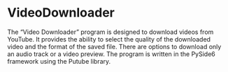 # VideoDownloader
The “Video Downloader” program is designed to download videos from YouTube. It provides the ability to select the quality of the downloaded video and the format of the saved file. There are options to download only an audio track or a video preview. The program is written in the PySide6 framework using the Putube library.
